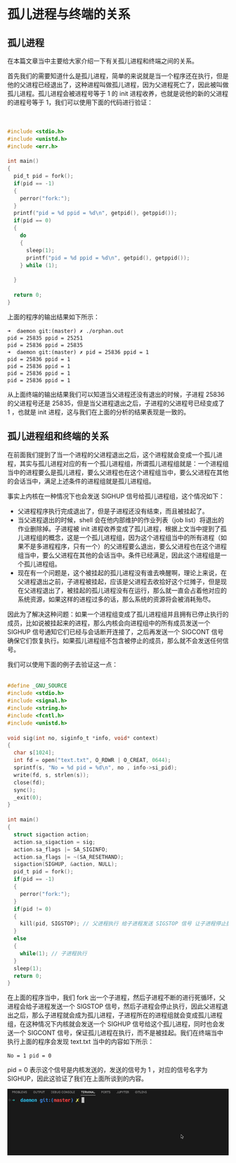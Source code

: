 # 孤儿进程与终端的关系

## 孤儿进程

在本篇文章当中主要给大家介绍一下有关孤儿进程和终端之间的关系。

首先我们的需要知道什么是孤儿进程，简单的来说就是当一个程序还在执行，但是他的父进程已经退出了，这种进程叫做孤儿进程，因为父进程死亡了，因此被叫做孤儿进程。孤儿进程会被进程号等于 1 的 init 进程收养，也就是说他的新的父进程的进程号等于 1，我们可以使用下面的代码进行验证：

```c


#include <stdio.h>
#include <unistd.h>
#include <err.h>

int main()
{
  pid_t pid = fork();
  if(pid == -1)
  {
    perror("fork:");
  }
  printf("pid = %d ppid = %d\n", getpid(), getppid());
  if(pid == 0)
  {
    do
    {
      sleep(1);
      printf("pid = %d ppid = %d\n", getpid(), getppid());
    } while (1);
    
  }

  return 0;
}
```

上面的程序的输出结果如下所示：
```shell
➜  daemon git:(master) ✗ ./orphan.out 
pid = 25835 ppid = 25251
pid = 25836 ppid = 25835
➜  daemon git:(master) ✗ pid = 25836 ppid = 1
pid = 25836 ppid = 1
pid = 25836 ppid = 1
pid = 25836 ppid = 1
pid = 25836 ppid = 1
```

从上面终端的输出结果我们可以知道当父进程还没有退出的时候，子进程 25836 的父进程号还是 25835，但是当父进程退出之后，子进程的父进程号已经变成了 1 ，也就是 init 进程，这与我们在上面的分析的结果表现是一致的。

## 孤儿进程组和终端的关系

在前面我们提到了当一个进程的父进程退出之后，这个进程就会变成一个孤儿进程，其实与孤儿进程对应的有一个孤儿进程组，所谓孤儿进程组就是：一个进程组当中的进程要么是孤儿进程，要么父进程也在这个进程组当中，要么父进程在其他的会话当中，满足上述条件的进程组就是孤儿进程组。

事实上内核在一种情况下也会发送 SIGHUP 信号给孤儿进程组，这个情况如下：

- 父进程程序执行完成退出了，但是子进程还没有结束，而且被挂起了。
- 当父进程退出的时候，shell 会在他内部维护的作业列表（job list）将退出的作业删除掉。子进程被 init 进程收养变成了孤儿进程，根据上文当中提到了孤儿进程组的概念，这是一个孤儿进程组，因为这个进程组当中的所有进程（如果不是多进程程序，只有一个）的父进程要么退出，要么父进程也在这个进程组当中，要么父进程在其他的会话当中。条件已经满足，因此这个进程组是一个孤儿进程组。
- 现在有一个问题是，这个被挂起的孤儿进程没有谁去唤醒啊，理论上来说，在父进程退出之前，子进程被挂起，应该是父进程去收拾好这个烂摊子，但是现在父进程退出了，被挂起的孤儿进程没有在运行，那么就一直会占着他对应的系统资源，如果这样的进程过多的话，那么系统的资源将会被消耗殆尽。

因此为了解决这种问题：如果一个进程组变成了孤儿进程组并且拥有已停止执行的成员，比如说被挂起来的进程，那么内核会向进程组中的所有成员发送一个 SIGHUP 信号通知它们已经与会话断开连接了，之后再发送一个 SIGCONT 信号确保它们恢复执行。如果孤儿进程组不包含被停止的成员，那么就不会发送任何信号。

我们可以使用下面的例子去验证这一点：

```c

#define _GNU_SOURCE
#include <stdio.h>
#include <signal.h>
#include <string.h>
#include <fcntl.h>
#include <unistd.h>

void sig(int no, siginfo_t *info, void* context)
{
  char s[1024];
  int fd = open("text.txt", O_RDWR | O_CREAT, 0644);
  sprintf(s, "No = %d pid = %d\n", no , info->si_pid);
  write(fd, s, strlen(s));
  close(fd);
  sync();
  _exit(0);
}

int main()
{
  struct sigaction action;
  action.sa_sigaction = sig;
  action.sa_flags |= SA_SIGINFO;
  action.sa_flags |= ~(SA_RESETHAND);
  sigaction(SIGHUP, &action, NULL);
  pid_t pid = fork();
  if(pid == -1)
  {
    perror("fork:");
  }
  if(pid != 0)
  {
    kill(pid, SIGSTOP); // 父进程执行 给子进程发送 SIGSTOP 信号 让子进程停止执行
  }
  else
  {
    while(1); // 子进程执行
  }
  sleep(1);
  return 0;
}
```

在上面的程序当中，我们 fork 出一个子进程，然后子进程不断的进行死循环，父进程会给子进程发送一个 SIGSTOP 信号，然后子进程会停止执行，因此父进程退出之后，那么子进程就会成为孤儿进程，子进程所在的进程组就会变成孤儿进程组，在这种情况下内核就会发送一个 SIGHUP 信号给这个孤儿进程，同时也会发送一个 SIGCONT 信号，保证孤儿进程在执行，而不是被挂起。我们在终端当中执行上面的程序会发现 text.txt 当中的内容如下所示：

```shell
No = 1 pid = 0
```

pid = 0 表示这个信号是内核发送的，发送的信号为 1 ，对应的信号名字为 SIGHUP，因此这验证了我们在上面所谈到的内容。

![jobcontrol3](../../vedio/jobcontrol3.gif)